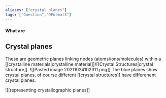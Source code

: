 ```yaml
---
aliases: ["crystal planes"]
tags: ["Question","QFormat3"]
---
```


#### What are
## Crystal planes
These are geometric planes linking nodes (atoms/ions/molecules) within a [[crystalline materials|crystalline material]]/[[Crystal Structures|crystal structure]].
![[Pasted image 20211024102311.png]]
The blue planes show crystal planes, of course different [[crystal structures]] have differenent crystal planes.

![[representing crystallographic planes]]
